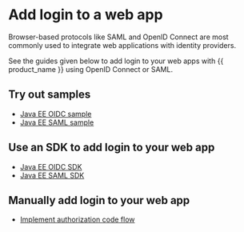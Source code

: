 # Add login to a web app

Browser-based protocols like SAML and OpenID Connect are most commonly used to integrate web applications with identity providers.

See the guides given below to add login to your web apps with {{ product_name }} using OpenID Connect or SAML.

## Try out samples

- [Java EE OIDC sample](../../get-started/try-samples/qsg-oidc-webapp-java-ee/)
- [Java EE SAML sample](../../get-started/try-samples/qsg-saml-webapp-java-ee/)

## Use an SDK to add login to your web app

- [Java EE OIDC SDK](../../get-started/try-your-own-app/java-ee-oidc/)
- [Java EE SAML SDK](../../get-started/try-your-own-app/java-ee-saml/)

## Manually add login to your web app

- [Implement authorization code flow](../../guides/authentication/oidc/implement-auth-code/)

